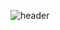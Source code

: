 ![header](https://capsule-render.vercel.app/api?type=waving&height=200&text=Hi!%20I'm%20bunju!&fontAlign=28&fontAlignY=50&color=0:0000FF,100:00FFFF&waveSpeed=0.2&fontColor=ffffff&fontSize=60
)
